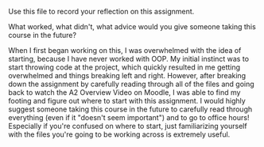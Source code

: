 Use this file to record your reflection on this assignment. 

What worked, what didn't, what advice would you give someone taking this course in the future?

When I first began working on this, I was overwhelmed with the idea of starting, because I have
never worked with OOP. My initial instinct was to start throwing code at the project, which quickly resulted in me getting overwhelmed and things breaking left and right. However, after breaking down the assignment by carefully reading through all of the files and going back to watch the A2 Overview Video on Moodle, I was able to find my footing and figure out where to start with this assignment. I would highly suggest someone taking this course in the future to carefully read through everything (even if it "doesn't seem important") and to go to office hours! Especially if you're confused on where to start, just familiarizing yourself with the files you're going to be working across is extremely useful. 
